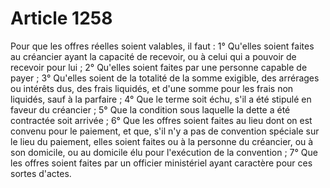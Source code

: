 # Article 1258

Pour que les offres réelles soient valables, il faut :   1° Qu'elles soient faites au créancier ayant la capacité de recevoir, ou à celui qui a pouvoir de recevoir pour lui ;   2° Qu'elles soient faites par une personne capable de payer ;   3° Qu'elles soient de la totalité de la somme exigible, des arrérages ou intérêts dus, des frais liquidés, et d'une somme pour les frais non liquidés, sauf à la parfaire ;   4° Que le terme soit échu, s'il a été stipulé en faveur du créancier ;   5° Que la condition sous laquelle la dette a été contractée soit arrivée ;   6° Que les offres soient faites au lieu dont on est convenu pour le paiement, et que, s'il n'y a pas de convention spéciale sur le lieu du paiement, elles soient faites ou à la personne du créancier, ou à son domicile, ou au domicile élu pour l'exécution de la convention ;   7° Que les offres soient faites par un officier ministériel ayant caractère pour ces sortes d'actes.